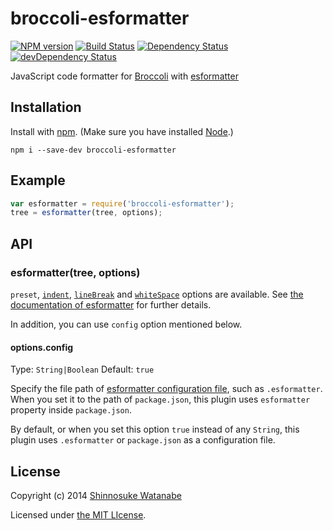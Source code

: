 # broccoli-esformatter

[![NPM version](https://badge.fury.io/js/broccoli-esformatter.svg)](http://badge.fury.io/js/broccoli-esformatter)
[![Build Status](https://travis-ci.org/shinnn/broccoli-esformatter.svg?branch=master)](https://travis-ci.org/shinnn/broccoli-esformatter)
[![Dependency Status](https://david-dm.org/shinnn/broccoli-esformatter.svg)](https://david-dm.org/shinnn/broccoli-esformatter)
[![devDependency Status](https://david-dm.org/shinnn/broccoli-esformatter/dev-status.svg)](https://david-dm.org/shinnn/broccoli-esformatter#info=devDependencies)

JavaScript code formatter for [Broccoli](https://github.com/joliss/broccoli) with [esformatter](https://github.com/millermedeiros/esformatter)

## Installation

Install with [npm](https://github.com/npm/npm#npm1----node-package-manager). (Make sure you have installed [Node](http://nodejs.org/).)

```
npm i --save-dev broccoli-esformatter
```

## Example

```javascript
var esformatter = require('broccoli-esformatter');
tree = esformatter(tree, options);
```

## API

### esformatter(tree, options)

`preset`, [`indent`](https://github.com/millermedeiros/esformatter#indent), [`lineBreak`][linebreak_and_whitespace] and [`whiteSpace`][linebreak_and_whitespace] options are available. See [the documentation of esformatter](https://github.com/millermedeiros/esformatter#configuration) for further details.

In addition, you can use `config` option mentioned below.

#### options.config

Type: `String|Boolean` Default: `true`

Specify the file path of [esformatter configuration file](https://github.com/millermedeiros/esformatter#configuration), such as `.esformatter`. When you set it to the path of `package.json`, this plugin uses `esformatter` property inside `package.json`.

By default, or when you set this option `true` instead of any `String`, this plugin uses `.esformatter` or `package.json` as a configuration file.

## License

Copyright (c) 2014 [Shinnosuke Watanabe](https://github.com/shinnn)

Licensed under [the MIT LIcense](./LICENSE).

[linebreak_and_whitespace]: https://github.com/millermedeiros/esformatter#linebreak-and-whitespace